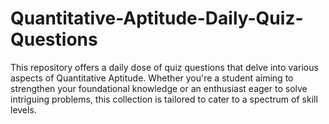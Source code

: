 # Quantitative-Aptitude-Daily-Quiz-Questions
This repository offers a daily dose of quiz questions that delve into various aspects of Quantitative Aptitude. Whether you're a student aiming to strengthen your foundational knowledge or an enthusiast eager to solve intriguing problems, this collection is tailored to cater to a spectrum of skill levels.
